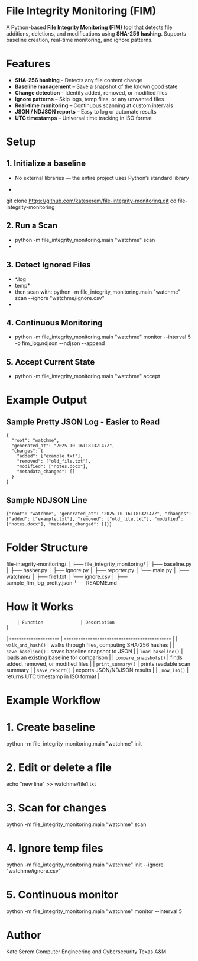 # File Integrity Monitoring (FIM)
  A Python-based **File Integrity Monitoring (FIM)** tool that detects file additions, deletions, and modifications
  using **SHA-256 hashing**. Supports baseline creation, real-time monitoring, and ignore patterns.

# Features
 - **SHA-256 hashing** - Detects any file content change
 - **Baseline management** – Save a snapshot of the known good state
 - **Change detection** – Identify added, removed, or modified files
 - **Ignore patterns** – Skip logs, temp files, or any unwanted files
 -  **Real-time monitoring** – Continuous scanning at custom intervals
 -  **JSON / NDJSON reports** – Easy to log or automate results
 -   **UTC timestamps** – Universal time tracking in ISO format

# Setup 
## 1. Initialize a baseline
 - No external libraries — the entire project uses Python’s standard library
 - ```bash
git clone https://github.com/kateserem/file-integrity-monitoring.git
cd file-integrity-monitoring

## 2. Run a Scan
 - python -m file_integrity_monitoring.main "watchme" scan
 - 
## 3. Detect Ignored Files
 - *.log
 - temp*
 - then scan with: python -m file_integrity_monitoring.main "watchme" scan --ignore "watchme/ignore.csv"
 - 
## 4. Continuous Monitoring
 - python -m file_integrity_monitoring.main "watchme" monitor --interval 5 -o fim_log.ndjson --ndjson --append

## 5. Accept Current State
 - python -m file_integrity_monitoring.main "watchme" accept

# Example Output 

## Sample Pretty JSON Log - Easier to Read
    {
      "root": "watchme",
      "generated_at": "2025-10-16T18:32:47Z",
      "changes": {
        "added": ["example.txt"],
        "removed": ["old_file.txt"],
        "modified": ["notes.docx"],
        "metadata_changed": []
      }
    }
## Sample NDJSON Line
    {"root": "watchme", "generated_at": "2025-10-16T18:32:47Z", "changes": {"added": ["example.txt"], "removed": ["old_file.txt"], "modified": ["notes.docx"], "metadata_changed": []}}

# Folder Structure
  file-integrity-monitoring/
  │
  ├── file_integrity_monitoring/
  │   ├── baseline.py
  │   ├── hasher.py
  │   ├── ignore.py
  │   ├── reporter.py
  │   └── main.py
  │
  ├── watchme/
  │   ├── file1.txt
  │   └── ignore.csv
  │
  ├── sample_fim_log_pretty.json
  └── README.md

  # How it Works
        | Function              | Description                             |
  | --------------------- | --------------------------------------------- |
  | `walk_and_hash()`     | walks through files, computing SHA-256 hashes |
  | `save_baseline()`     | saves baseline snapshot to JSON               |
  | `load_baseline()`     | loads an existing baseline for comparison     |
  | `compare_snapshots()` | finds added, removed, or modified files       |
  | `print_summary()`     | prints readable scan summary                  |
  | `save_report()`       | exports JSON/NDJSON results                   |
  | `_now_iso()`          | returns UTC timestamp in ISO format           |

# Example Workflow
  # 1. Create baseline
  python -m file_integrity_monitoring.main "watchme" init
  
  # 2. Edit or delete a file
  echo "new line" >> watchme/file1.txt
  
  # 3. Scan for changes
  python -m file_integrity_monitoring.main "watchme" scan
  
  # 4. Ignore temp files
  python -m file_integrity_monitoring.main "watchme" init --ignore "watchme/ignore.csv"
  
  # 5. Continuous monitor
  python -m file_integrity_monitoring.main "watchme" monitor --interval 5

# Author
  Kate Serem
  Computer Engineering and Cybersecurity
  Texas A&M
